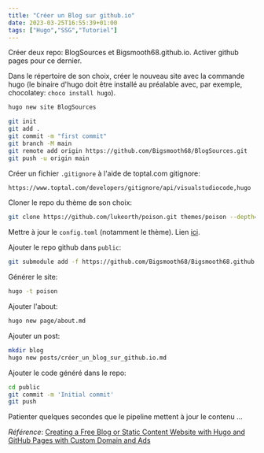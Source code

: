 ```yaml
---
title: "Créer un Blog sur github.io"
date: 2023-03-25T16:55:39+01:00
tags: ["Hugo","SSG","Tutoriel"]
---
```


Créer deux repo: BlogSources et Bigsmooth68.github.io. Activer github pages pour ce dernier.

Dans le répertoire de son choix, créer le nouveau site avec la commande hugo (le binaire d'hugo doit être installé au préalable avec, par exemple, chocolatey: `choco install hugo`).
```bash
hugo new site BlogSources
```

```bash
git init
git add .
git commit -m "first commit"
git branch -M main
git remote add origin https://github.com/Bigsmooth68/BlogSources.git
git push -u origin main
```

Créer un fichier `.gitignore` à l'aide de toptal.com gitignore:
```bash
https://www.toptal.com/developers/gitignore/api/visualstudiocode,hugo
```

Cloner le repo du thème de son choix:
```bash
git clone https://github.com/lukeorth/poison.git themes/poison --depth=1
```

Mettre à jour le `config.toml` (notamment le thème). Lien [ici](https://github.com/Bigsmooth68/BlogSources/blob/main/config.toml).

Ajouter le repo github dans `public`:
```bash
git submodule add -f https://github.com/Bigsmooth68/Bigsmooth68.github.io public
```

Générer le site:
```bash
hugo -t poison
```

Ajouter l'about:
```bash
hugo new page/about.md
```

Ajouter un post:
```bash
mkdir blog
hugo new posts/créer_un_blog_sur_github.io.md
```

Ajouter le code généré dans le repo:
```bash
cd public
git commit -m 'Initial commit'
git push
```

Patienter quelques secondes que le pipeline mettent à jour le contenu ...

_Référence_: [Creating a Free Blog or Static Content Website with Hugo and GitHub Pages with Custom Domain and Ads](https://www.youtube.com/watch?v=LSJ5S8VG5aU)